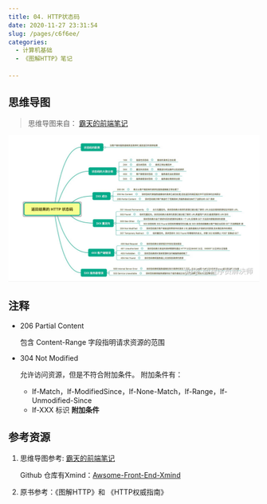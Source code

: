 ```yaml
---
title: 04. HTTP状态码
date: 2020-11-27 23:31:54
slug: /pages/c6f6ee/
categories: 
  - 计算机基础
  - 《图解HTTP》笔记

---
```


## 思维导图

> 思维导图来自： [霸天的前端笔记](https://www.zhihu.com/column/c_57862727)

![img](./assets/img/v2-0936319fba9fb158033a594ede739734_r.jpg)

## 注释

- 206 Partial Content

  包含 Content-Range 字段指明请求资源的范围

- 304 Not Modified

  允许访问资源，但是不符合附加条件。
  附加条件有：

  - If-Match，If-ModifiedSince，If-None-Match，If-Range，If-Unmodified-Since
  - If-XXX 标识 **附加条件**

## 参考资源

1. 思维导图参考:  [霸天的前端笔记](https://www.zhihu.com/column/c_57862727)

   Github 仓库有Xmind：[Awsome-Front-End-Xmind](https://github.com/bailinlin/Awsome-Front-End-Xmind)

2. 原书参考：《图解HTTP》和 《HTTP权威指南》